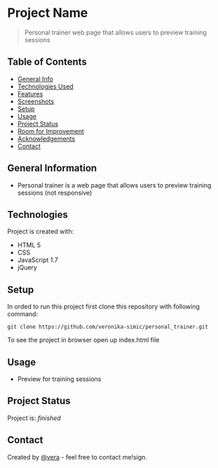 # Project Name

> Personal trainer web page that allows users to preview training sessions

## Table of Contents

- [General Info](#general-information)
- [Technologies Used](#technologies-used)
- [Features](#features)
- [Screenshots](#screenshots)
- [Setup](#setup)
- [Usage](#usage)
- [Project Status](#project-status)
- [Room for Improvement](#room-for-improvement)
- [Acknowledgements](#acknowledgements)
- [Contact](#contact)

## General Information

- Personal trainer is a web page that allows users to preview training sessions (not responsive)

## Technologies
Project is created with:
* HTML 5
* CSS
* JavaScript 1.7
* jQuery

## Setup

In orded to run this project first clone this repository with following command:

`git clone https://github.com/veronika-simic/personal_trainer.git`

To see the project in browser open up index.html file

## Usage

- Preview for training sessions

## Project Status

Project is: _finished_

## Contact

Created by [@vera](https://github.com/veronika-simic) - feel free to contact me!sign.



